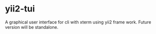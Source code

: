 # yii2-tui
A graphical user interface for cli with xterm using yii2 frame work.  Future version will be standalone.
